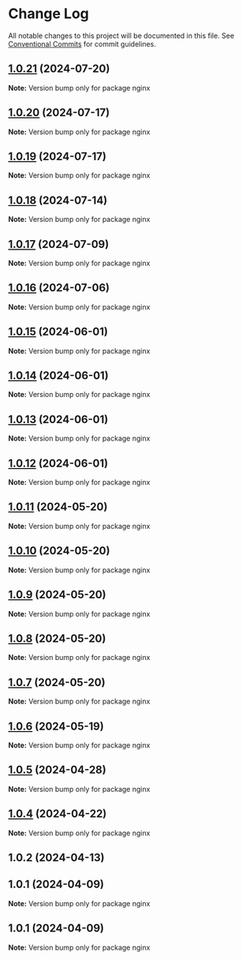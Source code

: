 # Change Log

All notable changes to this project will be documented in this file.
See [Conventional Commits](https://conventionalcommits.org) for commit guidelines.

## [1.0.21](https://github.com/Kallenju/notes/compare/nginx@1.0.20...nginx@1.0.21) (2024-07-20)

**Note:** Version bump only for package nginx

## [1.0.20](https://github.com/Kallenju/notes/compare/nginx@1.0.19...nginx@1.0.20) (2024-07-17)

**Note:** Version bump only for package nginx

## [1.0.19](https://github.com/Kallenju/notes/compare/nginx@1.0.18...nginx@1.0.19) (2024-07-17)

**Note:** Version bump only for package nginx

## [1.0.18](https://github.com/Kallenju/notes/compare/nginx@1.0.17...nginx@1.0.18) (2024-07-14)

**Note:** Version bump only for package nginx

## [1.0.17](https://github.com/Kallenju/notes/compare/nginx@1.0.16...nginx@1.0.17) (2024-07-09)

**Note:** Version bump only for package nginx

## [1.0.16](https://github.com/Kallenju/notes/compare/nginx@1.0.15...nginx@1.0.16) (2024-07-06)

**Note:** Version bump only for package nginx

## [1.0.15](https://github.com/Kallenju/notes/compare/nginx@1.0.14...nginx@1.0.15) (2024-06-01)

**Note:** Version bump only for package nginx

## [1.0.14](https://github.com/Kallenju/notes/compare/nginx@1.0.13...nginx@1.0.14) (2024-06-01)

**Note:** Version bump only for package nginx

## [1.0.13](https://github.com/Kallenju/notes/compare/nginx@1.0.12...nginx@1.0.13) (2024-06-01)

**Note:** Version bump only for package nginx

## [1.0.12](https://github.com/Kallenju/notes/compare/nginx@1.0.9...nginx@1.0.12) (2024-06-01)

**Note:** Version bump only for package nginx

## [1.0.11](https://github.com/Kallenju/notes/compare/nginx@1.0.9...nginx@1.0.11) (2024-05-20)

**Note:** Version bump only for package nginx

## [1.0.10](https://github.com/Kallenju/notes/compare/nginx@1.0.9...nginx@1.0.10) (2024-05-20)

**Note:** Version bump only for package nginx

## [1.0.9](https://github.com/Kallenju/notes/compare/nginx@1.0.8...nginx@1.0.9) (2024-05-20)

**Note:** Version bump only for package nginx

## [1.0.8](https://github.com/Kallenju/notes/compare/nginx@1.0.7...nginx@1.0.8) (2024-05-20)

**Note:** Version bump only for package nginx

## [1.0.7](https://github.com/Kallenju/notes/compare/nginx@1.0.6...nginx@1.0.7) (2024-05-20)

**Note:** Version bump only for package nginx

## [1.0.6](https://github.com/Kallenju/notes/compare/nginx@1.0.5...nginx@1.0.6) (2024-05-19)

**Note:** Version bump only for package nginx

## [1.0.5](https://github.com/Kallenju/notes/compare/nginx@1.0.4...nginx@1.0.5) (2024-04-28)

**Note:** Version bump only for package nginx

## [1.0.4](https://github.com/Kallenju/notes/compare/nginx@1.0.2...nginx@1.0.4) (2024-04-22)

**Note:** Version bump only for package nginx

## 1.0.2 (2024-04-13)

## 1.0.1 (2024-04-09)

**Note:** Version bump only for package nginx

## 1.0.1 (2024-04-09)

**Note:** Version bump only for package nginx
